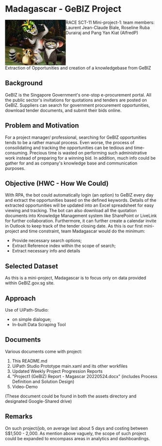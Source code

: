 # Madagascar - GeBIZ Project
<img src="assets\Madagascar(0.5).jpg" align="left" width="200px"/>
RACE SCT-11 Mini-project-1: team members: Laurent Jean-Claude Biale, Roseline Ruba Durairaj and Pang Yan Kiat (AlfredP)
<br clear="left"/>
Extraction of Opportunities and creation of a knowledgebase from GeBIZ

## Background
GeBIZ is the Singapore Government's one-stop e-procurement portal. All the public sector's invitations for quotations and tenders are posted on GeBIZ. Suppliers can search for government procurement opportunities, download tender documents, and submit their bids online.
## Problem and Motivation
For a project manager/ professional, searching for GeBIZ opportunities tends to be a rather manual process. Even worse, the process of consolidating and tracking the opportunities can be tedious and time-consuming. Precious time is wasted on performing such administrative work instead of preparing for a winning bid.
In addition, much info could be gather for and as company's knowledge base and communication purposes.
## Objective (HWC - How We Could)
With RPA, the bot could automatically login (an option) to GeBIZ every day and extract the opportunities based on the defined keywords. Details of the extracted opportunities will be updated into an Excel spreadsheet for easy viewing and tracking. The bot can also download all the quotation documents into Knowledge Management system like SharePoint or LiveLink for further collaboration. Furthermore, it can further create a calendar invite in Outlook to keep track of the tender closing date.
As this is our first mini-project and time constraint, team Madagascar would do the minimum:
- Provide necessary search options;
- Extract Reference index within the scope of search;
- Extract necessary info and details
## Selected Dataset
As this is a mini-project, Madagascar is to focus only on data provided within GeBIZ.gov.sg site.
## Approach
Use of UiPath-Studio:
- on simple dialogue;
- In-built Data Scraping Tool
## Documents
Various documents come with project:
1. This README.md
2. UiPath Studio Prototype main.xaml and its other workfiles
3. Updated Weekly Project Progression Reports
4. "Project1 (GeBIZ) Report - Magascar 20220524.docx" (includes Process Definition and Solution Design)
5. Video-Demo

(These document could be found in both the assets directory and designated Google-Shared drive)
## Remarks
On such project/job, on average last about 5 days and costing between S$1,500 - 2,000.
As mention above vaguely, the scope of such project could be expanded to encompass areas in analytics and dashboardings.

